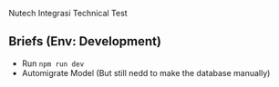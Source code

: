 Nutech Integrasi Technical Test

## Briefs (Env: Development)
- Run `npm run dev`
- Automigrate Model (But still nedd to make the database manually)
